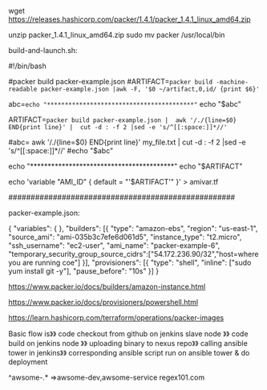 wget https://releases.hashicorp.com/packer/1.4.1/packer_1.4.1_linux_amd64.zip

unzip packer_1.4.1_linux_amd64.zip
sudo mv packer /usr/local/bin



build-and-launch.sh:

#!/bin/bash

#packer build packer-example.json
#ARTIFACT=`packer build -machine-readable packer-example.json |awk -F, '$0 ~/artifact,0,id/ {print $6}'`


abc=`echo "*****************************************"`
echo "$abc"

ARTIFACT=`packer build packer-example.json |  awk '/./{line=$0} END{print line}' |  cut -d : -f 2 |sed -e 's/^[[:space:]]*//'`

#abc= awk '/./{line=$0} END{print line}' my_file.txt | cut -d : -f 2 |sed -e 's/^[[:space:]]*//'
#echo "$abc"


echo "*****************************************"
echo "$ARTIFACT"

echo 'variable "AMI_ID" { default = "'$ARTIFACT'" }' > amivar.tf


###################################################

packer-example.json:

{
  "variables": {
  },
  "builders": [{
    "type": "amazon-ebs",
    "region": "us-east-1",
    "source_ami": "ami-035b3c7efe6d061d5",
    "instance_type": "t2.micro",
    "ssh_username": "ec2-user",
    "ami_name": "packer-example-6",
"temporary_security_group_source_cidrs":["54.172.236.90/32","host=where you are running coe"]
  }],
  "provisioners": [{
    "type": "shell",
    "inline": ["sudo yum install git -y"],
    "pause_before": "10s"
  }]
}


https://www.packer.io/docs/builders/amazon-instance.html

https://www.packer.io/docs/provisioners/powershell.html

https://learn.hashicorp.com/terraform/operations/packer-images



Basic flow is》》 code checkout from github on  jenkins slave node 》》 code build on jenkins node 》》 uploading binary to nexus repo》》 calling ansible tower in jenkins》》 corresponding ansible script run on ansible tower & do deployment



^awsome-.*   =>awsome-dev,awsome-service
regex101.com
